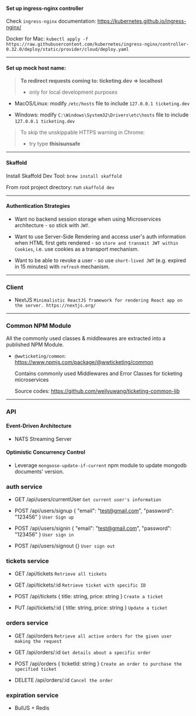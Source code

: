 #### Set up ingress-nginx controller

Check `ingress-nginx` documentation: https://kubernetes.github.io/ingress-nginx/

Docker for Mac:
`kubectl apply -f https://raw.githubusercontent.com/kubernetes/ingress-nginx/controller-0.32.0/deploy/static/provider/cloud/deploy.yaml`

---

#### Set up mock host name:

> **To redirect requests coming to: ticketing.dev => localhost**
>
> - only for local development purposes

- MacOS/Linux:
  modify `/etc/hosts` file to include `127.0.0.1 ticketing.dev`

* Windows:
  modify `C:\Windows\System32\Drivers\etc\hosts` file to include `127.0.0.1 ticketing.dev`

> To skip the unskippable HTTPS warning in Chrome:
>
> - try type **thisisunsafe**

---

#### Skaffold

Install Skaffold Dev Tool: `brew install skaffold`

From root project directory: run `skaffold dev`

---

#### Authentication Strategies

- Want no backend session storage when using Microservices architecture - so stick with `JWT`.

- Want to use Server-Side Rendering and access user's auth information when HTML first gets rendered - so `store and transmit JWT within Cookies`, i.e. use cookies as a transport mechanism.

- Want to be able to revoke a user - so use `short-lived JWT` (e.g. expired in 15 minutes) with `refresh` mechanism.

---

### Client

- NextJS
  `Minimalistic ReactJS framework for rendering React app on the server. https://nextjs.org/`

---

### Common NPM Module

All the commonly used classes & middlewares are extracted into a published NPM Module.

- `@wwticketing/common`: https://www.npmjs.com/package/@wwticketing/common

   Contains commonly used Middlewares and Error Classes for ticketing microservices

  Source codes: https://github.com/weilyuwang/ticketing-common-lib

---

### API

#### Event-Driven Architecture 
- NATS Streaming Server

#### Optimistic Concurrency Control

- Leverage `mongoose-update-if-current` npm module to update mongodb documents' version.


### auth service

- GET /api/users/currentUser
  `Get current user's information`
>
- POST /api/users/signup
{ "email": "test@gmail.com", "password": "123456" }
`User Sign up`
>
- POST /api/users/signin
{ "email": "test@gmail.com", "password": "123456" }
`User sign in`
>
- POST /api/users/signout
{}
`User sign out`


### tickets service

- GET /api/tickets 
 `Retrieve all tickets`
>
- GET /api/tickets/:id
 `Retrieve ticket with specific ID`
>
- POST /api/tickets
 { title: string, price: string }
 `Create a ticket`
>
- PUT /api/tickets/:id
  { title: string, price: string }
  `Update a ticket`


### orders service

- GET /api/orders
 `Retrieve all active orders for the given user making the request`
>
- GET /api/orders/:id
 `Get details about a specific order`
>
- POST /api/orders
  { ticketId: string }
  `Create an order to purchase the specified ticket`
>
- DELETE /api/orders/:id
  `Cancel the order`


### expiration service

- BullJS + Redis